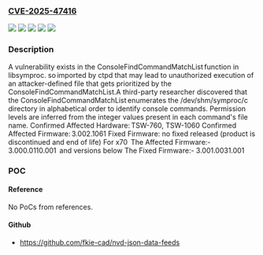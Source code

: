 ### [CVE-2025-47416](https://cve.mitre.org/cgi-bin/cvename.cgi?name=CVE-2025-47416)
![](https://img.shields.io/static/v1?label=Product&message=TOUCHSCREEN%20x70&color=blue)
![](https://img.shields.io/static/v1?label=Product&message=Touchscreen%20x60s&color=blue)
![](https://img.shields.io/static/v1?label=Version&message=3.000.0110.001%20&color=brightgreen)
![](https://img.shields.io/static/v1?label=Version&message=3.002.1061%20&color=brightgreen)
![](https://img.shields.io/static/v1?label=Vulnerability&message=CWE-697%20Incorrect%20Comparison&color=brightgreen)

### Description

A vulnerability exists in the ConsoleFindCommandMatchList function in libsymproc. so imported by ctpd that may lead to unauthorized execution of an attacker-defined file that gets prioritized by the ConsoleFindCommandMatchList.A third-party researcher discovered that the ConsoleFindCommandMatchList enumerates the /dev/shm/symproc/c directory in alphabetical order to identify console commands. Permission levels are inferred from the integer values present in each command's file name. Confirmed Affected Hardware: TSW-760, TSW-1060 Confirmed Affected Firmware: 3.002.1061 Fixed Firmware: no fixed released (product is discontinued and end of life) For x70  The Affected Firmware:- 3.000.0110.001  and versions below The Fixed Firmware:- 3.001.0031.001

### POC

#### Reference
No PoCs from references.

#### Github
- https://github.com/fkie-cad/nvd-json-data-feeds

